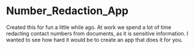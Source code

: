 # Number_Redaction_App
Created this for fun a little while ago. At work we spend a lot of time redacting contact numbers from documents, as it is sensitive information. I wanted to see how hard it would be to create an app that does it for you.

